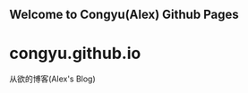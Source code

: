 ## Welcome to Congyu(Alex) Github Pages

congyu.github.io
===========================


从欲的博客(Alex's Blog)

